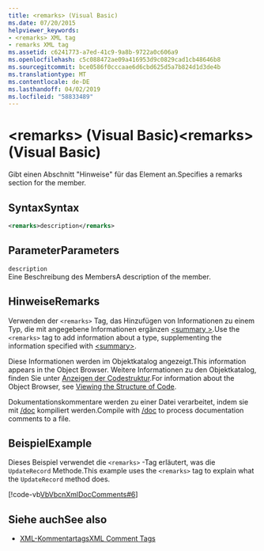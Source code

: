```yaml
---
title: <remarks> (Visual Basic)
ms.date: 07/20/2015
helpviewer_keywords:
- <remarks> XML tag
- remarks XML tag
ms.assetid: c6241773-a7ed-41c9-9a8b-9722a0c606a9
ms.openlocfilehash: c5c088472ae09a416953d9c0829cad1cb48646b8
ms.sourcegitcommit: bce0586f0cccaae6d6cbd625d5a7b824d1d3de4b
ms.translationtype: MT
ms.contentlocale: de-DE
ms.lasthandoff: 04/02/2019
ms.locfileid: "58833489"
---
```

# <a name="remarks-visual-basic"></a><span data-ttu-id="ec974-102">\<remarks> (Visual Basic)</span><span class="sxs-lookup"><span data-stu-id="ec974-102">\<remarks> (Visual Basic)</span></span>
<span data-ttu-id="ec974-103">Gibt einen Abschnitt "Hinweise" für das Element an.</span><span class="sxs-lookup"><span data-stu-id="ec974-103">Specifies a remarks section for the member.</span></span>  
  
## <a name="syntax"></a><span data-ttu-id="ec974-104">Syntax</span><span class="sxs-lookup"><span data-stu-id="ec974-104">Syntax</span></span>  
  
```xml  
<remarks>description</remarks>  
```  
  
## <a name="parameters"></a><span data-ttu-id="ec974-105">Parameter</span><span class="sxs-lookup"><span data-stu-id="ec974-105">Parameters</span></span>  
 `description`  
 <span data-ttu-id="ec974-106">Eine Beschreibung des Members</span><span class="sxs-lookup"><span data-stu-id="ec974-106">A description of the member.</span></span>  
  
## <a name="remarks"></a><span data-ttu-id="ec974-107">Hinweise</span><span class="sxs-lookup"><span data-stu-id="ec974-107">Remarks</span></span>  
 <span data-ttu-id="ec974-108">Verwenden der `<remarks>` Tag, das Hinzufügen von Informationen zu einem Typ, die mit angegebene Informationen ergänzen [ \<summary >](../../../visual-basic/language-reference/xmldoc/summary.md).</span><span class="sxs-lookup"><span data-stu-id="ec974-108">Use the `<remarks>` tag to add information about a type, supplementing the information specified with [\<summary>](../../../visual-basic/language-reference/xmldoc/summary.md).</span></span>  
  
 <span data-ttu-id="ec974-109">Diese Informationen werden im Objektkatalog angezeigt.</span><span class="sxs-lookup"><span data-stu-id="ec974-109">This information appears in the Object Browser.</span></span> <span data-ttu-id="ec974-110">Weitere Informationen zu den Objektkatalog, finden Sie unter [Anzeigen der Codestruktur](/visualstudio/ide/viewing-the-structure-of-code).</span><span class="sxs-lookup"><span data-stu-id="ec974-110">For information about the Object Browser, see [Viewing the Structure of Code](/visualstudio/ide/viewing-the-structure-of-code).</span></span>  
  
 <span data-ttu-id="ec974-111">Dokumentationskommentare werden zu einer Datei verarbeitet, indem sie mit [/doc](../../../visual-basic/reference/command-line-compiler/doc.md) kompiliert werden.</span><span class="sxs-lookup"><span data-stu-id="ec974-111">Compile with [/doc](../../../visual-basic/reference/command-line-compiler/doc.md) to process documentation comments to a file.</span></span>  
  
## <a name="example"></a><span data-ttu-id="ec974-112">Beispiel</span><span class="sxs-lookup"><span data-stu-id="ec974-112">Example</span></span>  
 <span data-ttu-id="ec974-113">Dieses Beispiel verwendet die `<remarks>` -Tag erläutert, was die `UpdateRecord` Methode.</span><span class="sxs-lookup"><span data-stu-id="ec974-113">This example uses the `<remarks>` tag to explain what the `UpdateRecord` method does.</span></span>  
  
 [!code-vb[VbVbcnXmlDocComments#6](~/samples/snippets/visualbasic/VS_Snippets_VBCSharp/VbVbcnXmlDocComments/VB/Class1.vb#6)]  
  
## <a name="see-also"></a><span data-ttu-id="ec974-114">Siehe auch</span><span class="sxs-lookup"><span data-stu-id="ec974-114">See also</span></span>

- [<span data-ttu-id="ec974-115">XML-Kommentartags</span><span class="sxs-lookup"><span data-stu-id="ec974-115">XML Comment Tags</span></span>](../../../visual-basic/language-reference/xmldoc/index.md)
